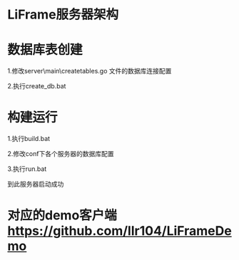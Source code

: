 # LiFrame服务器架构

# 数据库表创建
1.修改server\main\createtables.go 文件的数据库连接配置

2.执行create_db.bat

# 构建运行
1.执行build.bat

2.修改conf下各个服务器的数据库配置

3.执行run.bat


到此服务器启动成功

# 对应的demo客户端 https://github.com/llr104/LiFrameDemo
